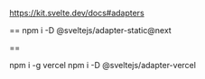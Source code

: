 https://kit.svelte.dev/docs#adapters


==
npm i -D @sveltejs/adapter-static@next

==

npm i -g vercel
npm i -D @sveltejs/adapter-vercel
